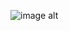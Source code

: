 ![image alt](https://github.com/6th-PARD-iOS-PART/iOS_ParkJinsoo/blob/main/1st_hw_ParkJinsoo/스크린샷%202025-09-19%20오전%2012.52.58.png?raw=true)
